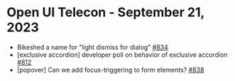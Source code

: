 Open UI Telecon - September 21, 2023
======================================

- Bikeshed a name for "light dismiss for dialog" [#834](https://github.com/openui/open-ui/issues/834)
- [exclusive accordion] developer poll on behavior of exclusive accordion [#812](https://github.com/openui/open-ui/issues/812)
- [popover] Can we add focus-triggering to form elements? [#838](https://github.com/openui/open-ui/issues/838)
